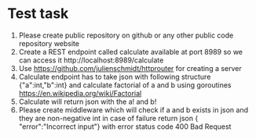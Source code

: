 # Test task

1. Please create public repository on github or any other public code repository
website
2. Create a REST endpoint called calculate available at port 8989 so we can
access it http://localhost:8989/calculate
3. Use https://github.com/julienschmidt/httprouter for creating a server
4. Calculate endpoint has to take json with following structure
{"a":int,"b":int} and calculate factorial of a and b using goroutines
https://en.wikipedia.org/wiki/Factorial
5. Calculate will return json with the a! and b!
6. Please create middleware which will check if a and b exists in json and they
are non-negative int in case of failure return json { "error":"Incorrect
input"} with error status code 400 Bad Request